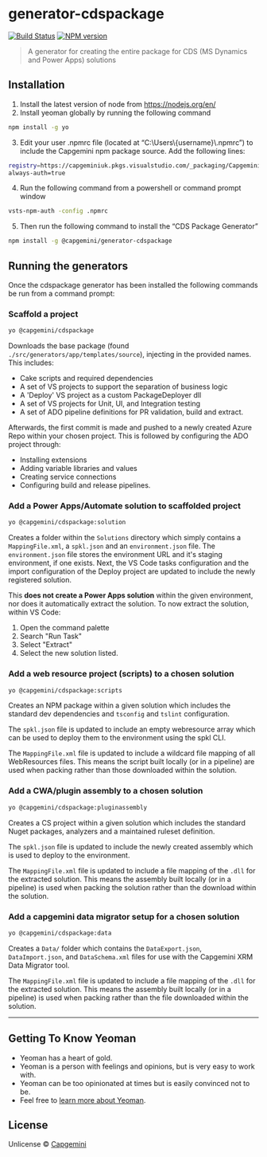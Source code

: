 # generator-cdspackage 
[![Build Status](https://dev.azure.com/capgeminiuk/Capgemini%20Reusable%20IP/_apis/build/status/generator-cdspackage?branchName=master)](https://dev.azure.com/capgeminiuk/Capgemini%20Reusable%20IP/_build/latest?definitionId=115&branchName=master)
[![NPM version](https://feeds.dev.azure.com/capgeminiuk/_apis/public/Packaging/Feeds/25162f08-da5e-4c04-bac0-40216eaa4bf9/Packages/48ba9982-c47a-4df2-bc62-3f560c69391d/badge?api-version=5.1-preview.1)](https://dev.azure.com/capgeminiuk/Capgemini%20Reusable%20IP/_packaging?_a=package&feed=CapgeminiIp&package=%40capgemini%2Fgenerator-cdspackage&protocolType=Npm)

> A generator for creating the entire package for CDS (MS Dynamics and Power Apps) solutions


## Installation

1.	Install the latest version of node from https://nodejs.org/en/
2.	Install yeoman globally by running the following command 
```bash
npm install -g yo
```
3.	Edit your user .npmrc file (located at “C:\Users\\{username}\\.npmrc”) to include the Capgemini npm package source. Add the following lines:
```bash
registry=https://capgeminiuk.pkgs.visualstudio.com/_packaging/CapgeminiIp/npm/registry/
always-auth=true
```
4.	Run the following command from a powershell or command prompt window
```bash
vsts-npm-auth -config .npmrc
```
5.	Then run the following command to install the “CDS Package Generator” 
```bash
npm install -g @capgemini/generator-cdspackage 
```


## Running the generators
Once the cdspackage generator has been installed the following commands be run from a command prompt:

### Scaffold a project
```bash
yo @capgemini/cdspackage
```
Downloads the base package (found `./src/generators/app/templates/source`), injecting in the provided names. This includes:
- Cake scripts and required dependencies
- A set of VS projects to support the separation of business logic
- A 'Deploy' VS project as a custom PackageDeployer dll
- A set of VS projects for Unit, UI, and Integration testing
- A set of ADO pipeline definitions for PR validation, build and extract.

Afterwards, the first commit is made and pushed to a newly created Azure Repo within your chosen project. This is followed by configuring the ADO project through:
- Installing extensions
- Adding variable libraries and values
- Creating service connections
- Configuring build and release pipelines.

### Add a Power Apps/Automate solution to scaffolded project
```bash
yo @capgemini/cdspackage:solution
```
Creates a folder within the `Solutions` directory which simply contains a `MappingFile.xml`, a `spkl.json` and an `environment.json` file. The `environment.json` file stores the environment URL and it's staging environment, if one exists. Next, the VS Code tasks configuration and the import configuration of the Deploy project are updated to include the newly registered solution.

This __does not create a Power Apps solution__ within the given environment, nor does it automatically extract the solution. To now extract the solution, within VS Code:
1. Open the command palette 
2. Search "Run Task"
3. Select "Extract"
4. Select the new solution listed.

### Add a web resource project (scripts) to a chosen solution
```bash
yo @capgemini/cdspackage:scripts
```
Creates an NPM package within a given solution which includes the standard dev dependencies and `tsconfig` and `tslint` configuration.

The `spkl.json` file is updated to include an empty webresource array which can be used to deploy them to the environment using the spkl CLI. 

The `MappingFile.xml` file is updated to include a wildcard file mapping of all WebResources files. This means the script built locally (or in a pipeline) are used when packing rather than those downloaded within the solution.

### Add a CWA/plugin assembly to a chosen solution
```bash
yo @capgemini/cdspackage:pluginassembly
```
Creates a CS project within a given solution which includes the standard Nuget packages, analyzers and a maintained ruleset definition.

The `spkl.json` file is updated to include the newly created assembly which is used to deploy to the environment. 

The `MappingFile.xml` file is updated to include a file mapping of the `.dll` for the extracted solution. This means the assembly built locally (or in a pipeline) is used when packing the solution rather than the download within the solution.

### Add a capgemini data migrator setup for a chosen solution
```bash
yo @capgemini/cdspackage:data
```
Creates a `Data/` folder which contains the `DataExport.json`, `DataImport.json`, and `DataSchema.xml` files for use with the Capgemini XRM Data Migrator tool.

The `MappingFile.xml` file is updated to include a file mapping of the `.dll` for the extracted solution. This means the assembly built locally (or in a pipeline) is used when packing rather than the file downloaded within the solution.

---

## Getting To Know Yeoman

 * Yeoman has a heart of gold.
 * Yeoman is a person with feelings and opinions, but is very easy to work with.
 * Yeoman can be too opinionated at times but is easily convinced not to be.
 * Feel free to [learn more about Yeoman](http://yeoman.io/).


## License

Unlicense © [Capgemini](https://capgemini.com)
